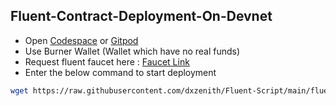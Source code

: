 ## Fluent-Contract-Deployment-On-Devnet

- Open [Codespace](https://github.com/codespaces) or [Gitpod](https://gitpod.io/workspaces)
- Use Burner Wallet (Wallet which have no real funds)
- Request fluent faucet here : [Faucet Link](https://faucet.dev.thefluent.xyz/)
- Enter the below command to start deployment
```bash
wget https://raw.githubusercontent.com/dxzenith/Fluent-Script/main/fluent-devnet-contract.sh && chmod +x fluent-devnet-contract.sh && ./fluent-devnet-contract.sh
```
